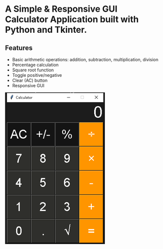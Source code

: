 # A Simple & Responsive GUI Calculator Application built with Python and Tkinter.
## Features
- Basic arithmetic operations: addition, subtraction, multiplication, division
- Percentage calculation
- Square root function
- Toggle positive/negative
- Clear (AC) button
- Responsive GUI

![Python Calculator](https://raw.githubusercontent.com/CoderShayan/PyCalculator/refs/heads/main/calc.png)
